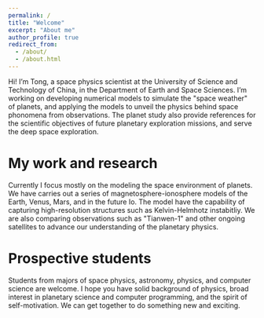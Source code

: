 ```yaml
---
permalink: /
title: "Welcome"
excerpt: "About me"
author_profile: true
redirect_from: 
  - /about/
  - /about.html
---
```


Hi! I’m Tong, a space physics scientist at the University of Science and Technology of China, in the Department of Earth and Space Sciences. I’m working on developing numerical models to simulate the "space weather" of planets, and applying the models to unveil the physics behind space phonomena from observations. The planet study also provide references for the scientific objectives of future planetary exploration missions, and serve the deep space exploration.

My work and research
======
Currently I focus mostly on the modeling the space environment of planets. We have carries out a series of magnetosphere-ionosphere models of the Earth, Venus, Mars, and in the future Io. The model have the capability of capturing high-resolution structures such as Kelvin-Helmhotz instabitliy. We are also comparing observations such as "Tianwen-1" and other ongoing satellites to advance our understanding of the planetary physics.

Prospective students
======
Students from majors of space physics, astronomy, physics, and computer science are welcome. I hope you have solid background of physics, broad interest in planetary science and computer programming, and the spirit of self-motivation. We can get together to do something new and exciting.
